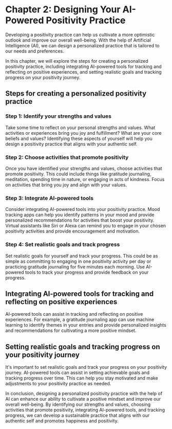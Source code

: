 Chapter 2: Designing Your AI-Powered Positivity Practice
========================================================

Developing a positivity practice can help us cultivate a more optimistic outlook and improve our overall well-being. With the help of Artificial Intelligence (AI), we can design a personalized practice that is tailored to our needs and preferences.

In this chapter, we will explore the steps for creating a personalized positivity practice, including integrating AI-powered tools for tracking and reflecting on positive experiences, and setting realistic goals and tracking progress on your positivity journey.

Steps for creating a personalized positivity practice
-----------------------------------------------------

### Step 1: Identify your strengths and values

Take some time to reflect on your personal strengths and values. What activities or experiences bring you joy and fulfillment? What are your core beliefs and values? Identifying these aspects of yourself will help you design a positivity practice that aligns with your authentic self.

### Step 2: Choose activities that promote positivity

Once you have identified your strengths and values, choose activities that promote positivity. This could include things like gratitude journaling, meditation, spending time in nature, or engaging in acts of kindness. Focus on activities that bring you joy and align with your values.

### Step 3: Integrate AI-powered tools

Consider integrating AI-powered tools into your positivity practice. Mood tracking apps can help you identify patterns in your mood and provide personalized recommendations for activities that boost your positivity. Virtual assistants like Siri or Alexa can remind you to engage in your chosen positivity activities and provide encouragement and motivation.

### Step 4: Set realistic goals and track progress

Set realistic goals for yourself and track your progress. This could be as simple as committing to engaging in one positivity activity per day or practicing gratitude journaling for five minutes each morning. Use AI-powered tools to track your progress and provide feedback on your progress.

Integrating AI-powered tools for tracking and reflecting on positive experiences
--------------------------------------------------------------------------------

AI-powered tools can assist in tracking and reflecting on positive experiences. For example, a gratitude journaling app can use machine learning to identify themes in your entries and provide personalized insights and recommendations for cultivating a more positive mindset.

Setting realistic goals and tracking progress on your positivity journey
------------------------------------------------------------------------

It's important to set realistic goals and track your progress on your positivity journey. AI-powered tools can assist in setting achievable goals and tracking progress over time. This can help you stay motivated and make adjustments to your positivity practice as needed.

In conclusion, designing a personalized positivity practice with the help of AI can enhance our ability to cultivate a positive mindset and improve our overall well-being. By identifying our strengths and values, choosing activities that promote positivity, integrating AI-powered tools, and tracking progress, we can develop a sustainable practice that aligns with our authentic self and promotes happiness and positivity.
